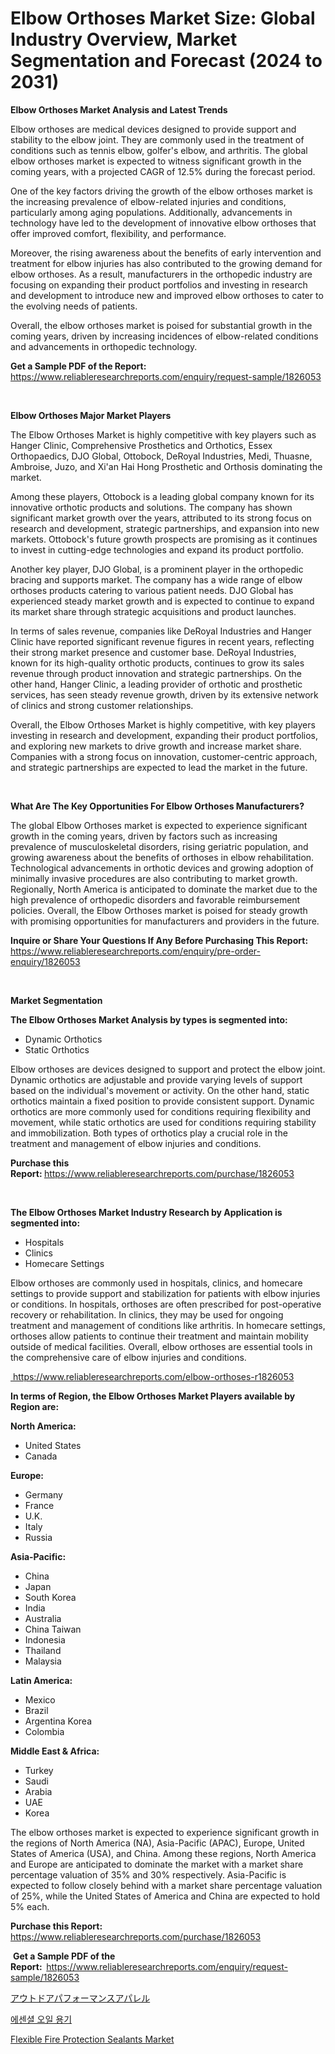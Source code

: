<p><h1>Elbow Orthoses Market Size: Global Industry Overview, Market Segmentation and Forecast (2024 to 2031)</h1></p><p><strong>Elbow Orthoses Market Analysis and Latest Trends</strong></p>
<p><p>Elbow orthoses are medical devices designed to provide support and stability to the elbow joint. They are commonly used in the treatment of conditions such as tennis elbow, golfer's elbow, and arthritis. The global elbow orthoses market is expected to witness significant growth in the coming years, with a projected CAGR of 12.5% during the forecast period.</p><p>One of the key factors driving the growth of the elbow orthoses market is the increasing prevalence of elbow-related injuries and conditions, particularly among aging populations. Additionally, advancements in technology have led to the development of innovative elbow orthoses that offer improved comfort, flexibility, and performance.</p><p>Moreover, the rising awareness about the benefits of early intervention and treatment for elbow injuries has also contributed to the growing demand for elbow orthoses. As a result, manufacturers in the orthopedic industry are focusing on expanding their product portfolios and investing in research and development to introduce new and improved elbow orthoses to cater to the evolving needs of patients.</p><p>Overall, the elbow orthoses market is poised for substantial growth in the coming years, driven by increasing incidences of elbow-related conditions and advancements in orthopedic technology.</p></p>
<p><strong>Get a Sample PDF of the Report:&nbsp;</strong> <a href="https://www.reliableresearchreports.com/enquiry/request-sample/1826053">https://www.reliableresearchreports.com/enquiry/request-sample/1826053</a></p>
<p>&nbsp;</p>
<p><strong>Elbow Orthoses Major Market Players</strong></p>
<p><p>The Elbow Orthoses Market is highly competitive with key players such as Hanger Clinic, Comprehensive Prosthetics and Orthotics, Essex Orthopaedics, DJO Global, Ottobock, DeRoyal Industries, Medi, Thuasne, Ambroise, Juzo, and Xi'an Hai Hong Prosthetic and Orthosis dominating the market. </p><p>Among these players, Ottobock is a leading global company known for its innovative orthotic products and solutions. The company has shown significant market growth over the years, attributed to its strong focus on research and development, strategic partnerships, and expansion into new markets. Ottobock's future growth prospects are promising as it continues to invest in cutting-edge technologies and expand its product portfolio.</p><p>Another key player, DJO Global, is a prominent player in the orthopedic bracing and supports market. The company has a wide range of elbow orthoses products catering to various patient needs. DJO Global has experienced steady market growth and is expected to continue to expand its market share through strategic acquisitions and product launches.</p><p>In terms of sales revenue, companies like DeRoyal Industries and Hanger Clinic have reported significant revenue figures in recent years, reflecting their strong market presence and customer base. DeRoyal Industries, known for its high-quality orthotic products, continues to grow its sales revenue through product innovation and strategic partnerships. On the other hand, Hanger Clinic, a leading provider of orthotic and prosthetic services, has seen steady revenue growth, driven by its extensive network of clinics and strong customer relationships.</p><p>Overall, the Elbow Orthoses Market is highly competitive, with key players investing in research and development, expanding their product portfolios, and exploring new markets to drive growth and increase market share. Companies with a strong focus on innovation, customer-centric approach, and strategic partnerships are expected to lead the market in the future.</p></p>
<p>&nbsp;</p>
<p><strong>What Are The Key Opportunities For Elbow Orthoses Manufacturers?</strong></p>
<p><p>The global Elbow Orthoses market is expected to experience significant growth in the coming years, driven by factors such as increasing prevalence of musculoskeletal disorders, rising geriatric population, and growing awareness about the benefits of orthoses in elbow rehabilitation. Technological advancements in orthotic devices and growing adoption of minimally invasive procedures are also contributing to market growth. Regionally, North America is anticipated to dominate the market due to the high prevalence of orthopedic disorders and favorable reimbursement policies. Overall, the Elbow Orthoses market is poised for steady growth with promising opportunities for manufacturers and providers in the future.</p></p>
<p><strong>Inquire or Share Your Questions If Any Before Purchasing This Report:</strong> <a href="https://www.reliableresearchreports.com/enquiry/pre-order-enquiry/1826053">https://www.reliableresearchreports.com/enquiry/pre-order-enquiry/1826053</a></p>
<p>&nbsp;</p>
<p><strong>Market Segmentation</strong></p>
<p><strong>The Elbow Orthoses Market Analysis by types is segmented into:</strong></p>
<p><ul><li>Dynamic Orthotics</li><li>Static Orthotics</li></ul></p>
<p><p>Elbow orthoses are devices designed to support and protect the elbow joint. Dynamic orthotics are adjustable and provide varying levels of support based on the individual's movement or activity. On the other hand, static orthotics maintain a fixed position to provide consistent support. Dynamic orthotics are more commonly used for conditions requiring flexibility and movement, while static orthotics are used for conditions requiring stability and immobilization. Both types of orthotics play a crucial role in the treatment and management of elbow injuries and conditions.</p></p>
<p><strong>Purchase this Report:&nbsp;</strong><a href="https://www.reliableresearchreports.com/purchase/1826053">https://www.reliableresearchreports.com/purchase/1826053</a></p>
<p>&nbsp;</p>
<p><strong>The Elbow Orthoses Market Industry Research by Application is segmented into:</strong></p>
<p><ul><li>Hospitals</li><li>Clinics</li><li>Homecare Settings</li></ul></p>
<p><p>Elbow orthoses are commonly used in hospitals, clinics, and homecare settings to provide support and stabilization for patients with elbow injuries or conditions. In hospitals, orthoses are often prescribed for post-operative recovery or rehabilitation. In clinics, they may be used for ongoing treatment and management of conditions like arthritis. In homecare settings, orthoses allow patients to continue their treatment and maintain mobility outside of medical facilities. Overall, elbow orthoses are essential tools in the comprehensive care of elbow injuries and conditions.</p></p>
<p><a href="https://www.reliableresearchreports.com/elbow-orthoses-r1826053">&nbsp;https://www.reliableresearchreports.com/elbow-orthoses-r1826053</a></p>
<p><strong>In terms of Region, the Elbow Orthoses Market Players available by Region are:</strong></p>
<p>
    <p> <strong> North America: </strong>
        <ul>
            <li>United States</li>
            <li>Canada</li>
        </ul>
        </p> 
    <p> <strong> Europe: </strong>
        <ul>
            <li>Germany</li>
            <li>France</li>
            <li>U.K.</li>
            <li>Italy</li>
            <li>Russia</li>
        </ul>
        </p> 
    <p> <strong> Asia-Pacific: </strong>
        <ul>
            <li>China</li>
            <li>Japan</li>
            <li>South Korea</li>
            <li>India</li>
            <li>Australia</li>
            <li>China Taiwan</li>
            <li>Indonesia</li>
            <li>Thailand</li>
            <li>Malaysia</li>
        </ul>
        </p> 
    <p> <strong> Latin America: </strong>
        <ul>
            <li>Mexico</li>
            <li>Brazil</li>
            <li>Argentina Korea</li>
            <li>Colombia</li>
        </ul>
        </p> 
    <p> <strong> Middle East & Africa: </strong>
        <ul>
            <li>Turkey</li>
            <li>Saudi</li>
            <li>Arabia</li>
            <li>UAE</li>
            <li>Korea</li>
        </ul>
    </p>
    </p>
<p><p>The elbow orthoses market is expected to experience significant growth in the regions of North America (NA), Asia-Pacific (APAC), Europe, United States of America (USA), and China. Among these regions, North America and Europe are anticipated to dominate the market with a market share percentage valuation of 35% and 30% respectively. Asia-Pacific is expected to follow closely behind with a market share percentage valuation of 25%, while the United States of America and China are expected to hold 5% each.</p></p>
<p><strong>Purchase this Report: </strong><a href="https://www.reliableresearchreports.com/purchase/1826053">https://www.reliableresearchreports.com/purchase/1826053</a></p>
<p>&nbsp;<strong>Get a Sample PDF of the Report:&nbsp;&nbsp;</strong><a href="https://www.reliableresearchreports.com/enquiry/request-sample/1826053">https://www.reliableresearchreports.com/enquiry/request-sample/1826053</a></p>
<p><strong></strong></p>
<p><p><a href="https://github.com/RaeJenkins1952/Market-Research-Report-List-1/blob/main/530793049431.md">アウトドアパフォーマンスアパレル</a></p><p><a href="https://github.com/vsoq0zknh59/Market-Research-Report-List-2/blob/main/779793844220.md">에센셜 오일 용기</a></p><p><a href="https://eight-handstand-8fb.notion.site/Flexible-Fire-Protection-Sealants-Market-Exploring-Market-Share-Market-Trends-and-Future-Growth-52c116c9e8a84563b7eff3e49664f46a">Flexible Fire Protection Sealants Market</a></p></p>